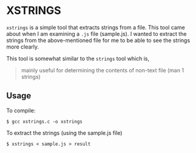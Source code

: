 # XSTRINGS

`xstrings` is a simple tool that extracts strings from a file. This tool came
about when I am examining a `.js` file (sample.js). I wanted to extract the
strings from the above-mentioned file for me to be able to see the strings more
clearly.

This tool is somewhat similar to the `strings` tool which is,

> mainly useful for determining the contents of non-text file (man 1 strings)

## Usage

To compile:

`$ gcc xstrings.c -o xstrings`

To extract the strings (using the sample.js file)

`$ xstrings < sample.js > result`
